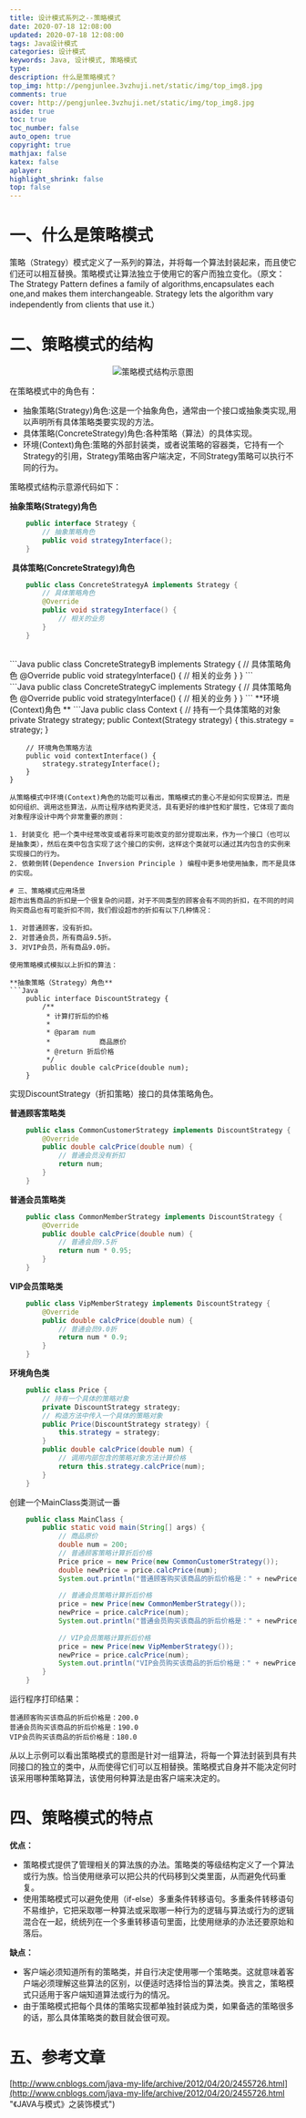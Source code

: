 ```yaml
---
title: 设计模式系列之--策略模式
date: 2020-07-18 12:08:00
updated: 2020-07-18 12:08:00
tags: Java设计模式
categories: 设计模式
keywords: Java, 设计模式, 策略模式
type: 
description: 什么是策略模式？
top_img: http://pengjunlee.3vzhuji.net/static/img/top_img8.jpg
comments: true
cover: http://pengjunlee.3vzhuji.net/static/img/top_img8.jpg
aside: true
toc: true
toc_number: false
auto_open: true
copyright: true
mathjax: false
katex: false
aplayer:
highlight_shrink: false
top: false
---
```

# 一、什么是策略模式

策略（Strategy）模式定义了一系列的算法，并将每一个算法封装起来，而且使它们还可以相互替换。策略模式让算法独立于使用它的客户而独立变化。（原文：The Strategy Pattern defines a family of algorithms,encapsulates each one,and makes them interchangeable. Strategy lets the algorithm vary independently from clients that use it.） 

# 二、策略模式的结构

<div align=center>

![策略模式结构示意图](http://pengjunlee.3vzhuji.net/static/design_pattern/4.png "策略模式结构示意图")
<div align=left>
在策略模式中的角色有： 

- 抽象策略(Strategy)角色:这是一个抽象角色，通常由一个接口或抽象类实现,用以声明所有具体策略类要实现的方法。 
- 具体策略(ConcreteStrategy)角色:各种策略（算法）的具体实现。 
- 环境(Context)角色:策略的外部封装类，或者说策略的容器类，它持有一个Strategy的引用，Strategy策略由客户端决定，不同Strategy策略可以执行不同的行为。 

策略模式结构示意源代码如下： 

**抽象策略(Strategy)角色** 
```Java
	public interface Strategy {
		// 抽象策略角色
		public void strategyInterface();
	}
```
 **具体策略(ConcreteStrategy)角色**
```Java
	public class ConcreteStrategyA implements Strategy {
		// 具体策略角色
		@Override
		public void strategyInterface() {
			// 相关的业务
		}
	}
```
<br/>
```Java
	public class ConcreteStrategyB implements Strategy {
		// 具体策略角色
		@Override
		public void strategyInterface() {
			// 相关的业务
		}
	}
```
<br/>
```Java
	public class ConcreteStrategyC implements Strategy {
		// 具体策略角色
		@Override
		public void strategyInterface() {
			// 相关的业务
		}
	}
```
**环境(Context)角色 **
```Java
	public class Context {
		// 持有一个具体策略的对象
		private Strategy strategy;
		public Context(Strategy strategy) {
			this.strategy = strategy;
		}
	 
		// 环境角色策略方法
		public void contextInterface() {
			strategy.strategyInterface();
		}
	}
```
从策略模式中环境(Context)角色的功能可以看出，策略模式的重心不是如何实现算法，而是如何组织、调用这些算法，从而让程序结构更灵活，具有更好的维护性和扩展性，它体现了面向对象程序设计中两个非常重要的原则：

1. 封装变化 把一个类中经常改变或者将来可能改变的部分提取出来，作为一个接口（也可以是抽象类），然后在类中包含实现了这个接口的实例，这样这个类就可以通过其内包含的实例来实现接口的行为。
2. 依赖倒转(Dependence Inversion Principle ) 编程中更多地使用抽象，而不是具体的实现。 

# 三、策略模式应用场景
超市出售商品的折扣是一个很复杂的问题，对于不同类型的顾客会有不同的折扣，在不同的时间购买商品也有可能折扣不同，我们假设超市的折扣有以下几种情况：

1. 对普通顾客，没有折扣。
2. 对普通会员，所有商品9.5折。
3. 对VIP会员，所有商品9.0折。

使用策略模式模拟以上折扣的算法：

**抽象策略（Strategy）角色**
```Java
	public interface DiscountStrategy {
		/**
		 * 计算打折后的价格
		 * 
		 * @param num
		 *            商品原价
		 * @return 折后价格
		 */
		public double calcPrice(double num);
	}
```
实现DiscountStrategy（折扣策略）接口的具体策略角色。

**普通顾客策略类**
```Java
	public class CommonCustomerStrategy implements DiscountStrategy {
		@Override
		public double calcPrice(double num) {
			// 普通会员没有折扣
			return num;
		}
	}
```
**普通会员策略类**
```Java
	public class CommonMemberStrategy implements DiscountStrategy {
		@Override
		public double calcPrice(double num) {
			// 普通会员9.5折
			return num * 0.95;
		}
	}
```
**VIP会员策略类**
```Java
	public class VipMemberStrategy implements DiscountStrategy {
		@Override
		public double calcPrice(double num) {
			// 普通会员9.0折
			return num * 0.9;
		}
	}
```
**环境角色类**
```Java
	public class Price {
		// 持有一个具体的策略对象
		private DiscountStrategy strategy;
		// 构造方法中传入一个具体的策略对象
		public Price(DiscountStrategy strategy) {
			this.strategy = strategy;
		}
		public double calcPrice(double num) {
			// 调用内部包含的策略对象方法计算价格
			return this.strategy.calcPrice(num);
		}
	}
```
创建一个MainClass类测试一番
```Java
	public class MainClass {
		public static void main(String[] args) {
			// 商品原价
			double num = 200;
			// 普通顾客策略计算折后价格
			Price price = new Price(new CommonCustomerStrategy());
			double newPrice = price.calcPrice(num);
			System.out.println("普通顾客购买该商品的折后价格是：" + newPrice);
	 
			// 普通会员策略计算折后价格
			price = new Price(new CommonMemberStrategy());
			newPrice = price.calcPrice(num);
			System.out.println("普通会员购买该商品的折后价格是：" + newPrice);
	 
			// VIP会员策略计算折后价格
			price = new Price(new VipMemberStrategy());
			newPrice = price.calcPrice(num);
			System.out.println("VIP会员购买该商品的折后价格是：" + newPrice);
		}
	}
```
运行程序打印结果：
```
普通顾客购买该商品的折后价格是：200.0
普通会员购买该商品的折后价格是：190.0
VIP会员购买该商品的折后价格是：180.0
```
从以上示例可以看出策略模式的意图是针对一组算法，将每一个算法封装到具有共同接口的独立的类中，从而使得它们可以互相替换。策略模式自身并不能决定何时该采用哪种策略算法，该使用何种算法是由客户端来决定的。

# 四、策略模式的特点

**优点：**

- 策略模式提供了管理相关的算法族的办法。策略类的等级结构定义了一个算法或行为族。恰当使用继承可以把公共的代码移到父类里面，从而避免代码重复。
- 使用策略模式可以避免使用（if-else）多重条件转移语句。多重条件转移语句不易维护，它把采取哪一种算法或采取哪一种行为的逻辑与算法或行为的逻辑混合在一起，统统列在一个多重转移语句里面，比使用继承的办法还要原始和落后。

**缺点：**

- 客户端必须知道所有的策略类，并自行决定使用哪一个策略类。这就意味着客户端必须理解这些算法的区别，以便适时选择恰当的算法类。换言之，策略模式只适用于客户端知道算法或行为的情况。
- 由于策略模式把每个具体的策略实现都单独封装成为类，如果备选的策略很多的话，那么具体策略类的数目就会很可观。 

# 五、参考文章

[http://www.cnblogs.com/java-my-life/archive/2012/04/20/2455726.html](http://www.cnblogs.com/java-my-life/archive/2012/04/20/2455726.html "《JAVA与模式》之装饰模式")